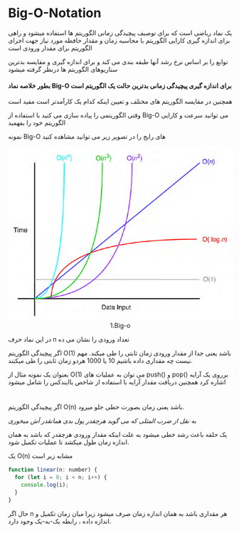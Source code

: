 # Big-O-Notation

یک نماد ریاضی است که برای توصیف پیچیدگی زمانی الگوریتم ها استفاده میشود و راهی برای اندازه گیری کارایی الگوریتم با محاسبه زمان و مقدار حافظه مورد نیاز جهت اجرای الگوریتم برای مقدار ورودی است

توابع را بر اساس نرخ رشد آنها طبقه بندی می کند و برای اندازه گیری و مقایسه بدترین سناریوهای الگوریتم ها درنظر گرفته میشود

#### بطور خلاصه نماد Big-O برای اندازه گیری پیچیدگی زمانی بدترین حالت یک الگوریتم است

همچنین در مقایسه الگوریتم های مختلف و تعیین اینکه کدام یک کارآمدتر است مفید است

وقتی الگوریتمی را پیاده سازی می کنید با استفاده از Big-O می توانید سرعت و کارایی الگوریتم خود را بفهمید

نمونه Big-O های رایج را در تصویر زیر می توانید مشاهده کنید

<div align="center">
  <img src="https://github.com/mmdzov/data-structure/blob/main/assets/1.big-o.png" alt="Big-O" />
  <div>1.Big-o</div>
</div>

در این نماد حرف n تعداد ورودی را نشان می ده

اگر پیچیدگی الگوریتم O(1) باشد یعنی جدا از مقدار ورودی زمان ثابتی را طی میکند. مهم نیست چه مقداری داده باشیم 10 یا 1000 هردو زمان ثابتی را طی میکنند.

بعنوان یک نمونه مثال از O(1) می توان به عملیات های push() و pop() برروی یک آرایه اشاره کرد همچنین دریافت مقدار آرایه با استفاده از شاخص یاایندکس را شامل میشود

#

اگر پیچیدگی الگوریتم O(n) باشد یعنی زمان بصورت خطی جلو میرود. 

*به نقل از ضرب المثلی که می گوید هرچقدر پول بدی همانقدر آش میخوری*

یک حلقه باعث رشد خطی میشود به علت اینکه مقدار ورودی هرچقدر که باشد به همان اندازه زمان طول میکشد تا عملیات تکمیل شود.

یک O(n) مشابه زیر است

```javascript
function linear(n: number) {
  for (let i = 0; i < n; i++) {
    console.log(i);
  }
}
```

حال اگر n هر مقداری باشد به همان اندازه زمان صرف میشود زیرا میان زمان تکمیل و اندازه داده ، رابطه یک-به-یک وجود دارد.


#
